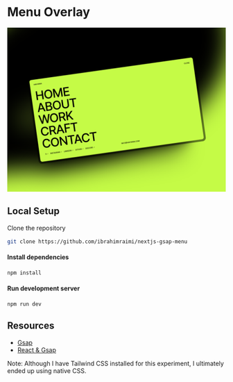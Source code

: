 # Menu Overlay

![banner](./public/banner-1.png)

## Local Setup

Clone the repository
```bash
git clone https://github.com/ibrahimraimi/nextjs-gsap-menu
```

#### Install dependencies

```bash
npm install
```

#### Run development server

```sh
npm run dev
```

## Resources

- [Gsap](https://gsap.com/docs/v3/Installation)
- [React & Gsap](https://gsap.com/resources/React/)

Note: Although I have Tailwind CSS installed for this experiment, I ultimately ended up using native CSS.
